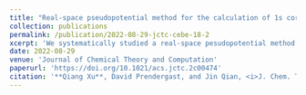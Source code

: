 ```yaml
---
title: "Real-space pseudopotential method for the calculation of 1s core-level binding energies"
collection: publications
permalink: /publication/2022-08-29-jctc-cebe-18-2
xcerpt: 'We systematically studied a real-space pesudopotential method for the calculation of 1s core–electron binding energies of second-row elements B, C, N, and O within the framework of Kohn–Sham density functional theory (KS-DFT). With Dirichlet boundary conditions, pseudopotential calculations can provide accurate core–electron binding energies for molecular systems, when compared with the results from all-electron calculations and experiments. Furthermore, we report that with one simple additional nonself-consistent calculation as a refinement step using a hybrid exchange-correlation functional, we can generally improve the accuracy of binding energy shifts, promising a strategy for improving accuracy at a much lower computational cost. The specializations in the present approach, combined with our efficient real-space KS-DFT implementation, provide key advantages for calculating accurate core–electron binding energies of large-scale systems.'
date: 2022-08-29
venue: 'Journal of Chemical Theory and Computation'
paperurl: 'https://doi.org/10.1021/acs.jctc.2c00474'
citation: '**Qiang Xu**, David Prendergast, and Jin Qian, <i>J. Chem. Theory Comput.</i>, 18, 9, 5471-5478 (2022).'
---
```

